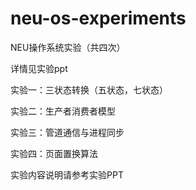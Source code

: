 # neu-os-experiments
NEU操作系统实验（共四次）

详情见实验ppt

实验一：三状态转换（五状态，七状态）

实验二：生产者消费者模型

实验三：管道通信与进程同步

实验四：页面置换算法

实验内容说明请参考实验PPT
